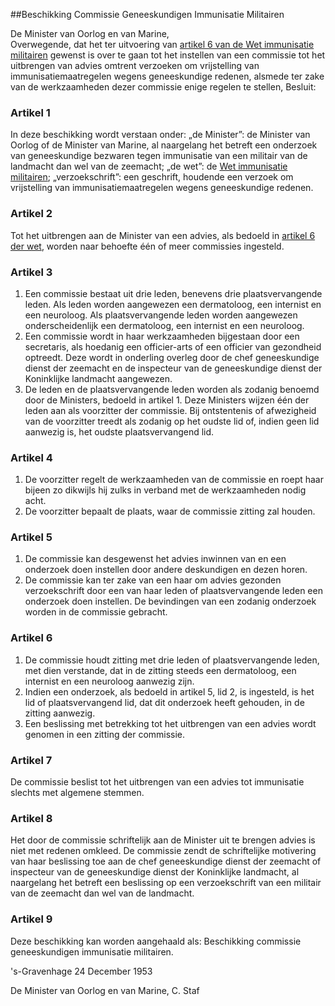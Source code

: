 <meta http-equiv='Content-Type' content='text/html; charset=utf-8' />

##Beschikking Commissie Geneeskundigen Immunisatie Militairen

De Minister van Oorlog en van Marine,  
Overwegende, dat het ter uitvoering van [artikel 6 van de Wet immunisatie militairen](../../../../../../../wet/wet/immunisatie/militairen/BWBR0002117/README.md) gewenst is over te gaan tot het instellen van een commissie tot het uitbrengen van advies omtrent verzoeken om vrijstelling van immunisatiemaatregelen wegens geneeskundige redenen, alsmede ter zake van de werkzaamheden dezer commissie enige regelen te stellen,
Besluit:    

### Artikel  1  

In deze beschikking wordt verstaan onder:   „de Minister”:   de Minister van Oorlog of de Minister van Marine, al naargelang het betreft een onderzoek van geneeskundige bezwaren tegen immunisatie van een militair van de landmacht dan wel van de zeemacht;    „de wet”:   de [Wet immunisatie militairen](../../../../../../../wet/wet/immunisatie/militairen/BWBR0002117/README.md);    „verzoekschrift”:   een geschrift, houdende een verzoek om vrijstelling van immunisatiemaatregelen wegens geneeskundige redenen.    

### Artikel  2  

Tot het uitbrengen aan de Minister van een advies, als bedoeld in [artikel 6 der wet](../../../../../../../wet/wet/immunisatie/militairen/BWBR0002117/README.md), worden naar behoefte één of meer commissies ingesteld. 

### Artikel  3  

1.  Een commissie bestaat uit drie leden, benevens drie plaatsvervangende leden. Als leden worden aangewezen een dermatoloog, een internist en een neuroloog. Als plaatsvervangende leden worden aangewezen onderscheidenlijk een dermatoloog, een internist en een neuroloog.   
2.  Een commissie wordt in haar werkzaamheden bijgestaan door een secretaris, als hoedanig een officier-arts of een officier van gezondheid optreedt. Deze wordt in onderling overleg door de chef geneeskundige dienst der zeemacht en de inspecteur van de geneeskundige dienst der Koninklijke landmacht aangewezen.   
3.  De leden en de plaatsvervangende leden worden als zodanig benoemd door de Ministers, bedoeld in artikel 1. Deze Ministers wijzen één der leden aan als voorzitter der commissie. Bij ontstentenis of afwezigheid van de voorzitter treedt als zodanig op het oudste lid of, indien geen lid aanwezig is, het oudste plaatsvervangend lid.  

### Artikel  4  

1.  De voorzitter regelt de werkzaamheden van de commissie en roept haar bijeen zo dikwijls hij zulks in verband met de werkzaamheden nodig acht.   
2.  De voorzitter bepaalt de plaats, waar de commissie zitting zal houden.  

### Artikel  5  

1.  De commissie kan desgewenst het advies inwinnen van en een onderzoek doen instellen door andere deskundigen en dezen horen.   
2.  De commissie kan ter zake van een haar om advies gezonden verzoekschrift door een van haar leden of plaatsvervangende leden een onderzoek doen instellen. De bevindingen van een zodanig onderzoek worden in de commissie gebracht.  

### Artikel  6  

1.  De commissie houdt zitting met drie leden of plaatsvervangende leden, met dien verstande, dat in de zitting steeds een dermatoloog, een internist en een neuroloog aanwezig zijn.   
2.  Indien een onderzoek, als bedoeld in artikel 5, lid 2, is ingesteld, is het lid of plaatsvervangend lid, dat dit onderzoek heeft gehouden, in de zitting aanwezig.   
3.  Een beslissing met betrekking tot het uitbrengen van een advies wordt genomen in een zitting der commissie.  

### Artikel  7  

De commissie beslist tot het uitbrengen van een advies tot immunisatie slechts met algemene stemmen. 

### Artikel  8  

Het door de commissie schriftelijk aan de Minister uit te brengen advies is niet met redenen omkleed. De commissie zendt de schriftelijke motivering van haar beslissing toe aan de chef geneeskundige dienst der zeemacht of inspecteur van de geneeskundige dienst der Koninklijke landmacht, al naargelang het betreft een beslissing op een verzoekschrift van een militair van de zeemacht dan wel van de landmacht. 

### Artikel  9  

Deze beschikking kan worden aangehaald als: Beschikking commissie geneeskundigen immunisatie militairen. 

's-Gravenhage 
24 December 1953    

De
Minister van Oorlog en van Marine, 
C.  Staf      
